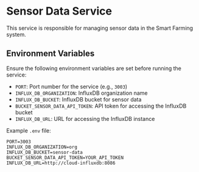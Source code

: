 # Sensor Data Service

This service is responsible for managing sensor data in the Smart Farming system.

## Environment Variables

Ensure the following environment variables are set before running the service:

- `PORT`: Port number for the service (e.g., `3003`)
- `INFLUX_DB_ORGANIZATION`: InfluxDB organization name
- `INFLUX_DB_BUCKET`: InfluxDB bucket for sensor data
- `BUCKET_SENSOR_DATA_API_TOKEN`: API token for accessing the InfluxDB bucket
- `INFLUX_DB_URL`: URL for accessing the InfluxDB instance

Example `.env` file:

```plaintext
PORT=3003
INFLUX_DB_ORGANIZATION=org
INFLUX_DB_BUCKET=sensor-data
BUCKET_SENSOR_DATA_API_TOKEN=YOUR_API_TOKEN
INFLUX_DB_URL=http://cloud-influxdb:8086
